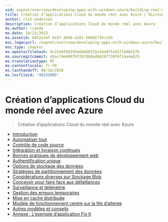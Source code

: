```yaml
---
uid: aspnet/overview/developing-apps-with-windows-azure/building-real-world-cloud-apps-with-windows-azure/index
title: Création d’applications Cloud du monde réel avec Azure | Microsoft Docs
author: rick-anderson
description: Création d’applications Cloud du monde réel avec Azure
ms.author: riande
ms.date: 10/23/2013
ms.assetid: b452a3af-4157-4056-a181-569d1735c239
msc.legacyurl: /aspnet/overview/developing-apps-with-windows-azure/building-real-world-cloud-apps-with-windows-azure
msc.type: chapter
ms.openlocfilehash: 9c2149fb8195e6b660331e18a975a5571b9652fb
ms.sourcegitcommit: 45ac74e400f9f2b7dbded66297730f6f14a4eb25
ms.translationtype: MT
ms.contentlocale: fr-FR
ms.lasthandoff: 08/16/2018
ms.locfileid: "48253895"
---
```

<a name="building-real-world-cloud-apps-with-azure"></a>Création d’applications Cloud du monde réel avec Azure
====================
> Création d’applications Cloud du monde réel avec Azure


- [Introduction](introduction.md)
- [Automatiser tout](automate-everything.md)
- [Contrôle de code source](source-control.md)
- [Intégration et livraison continues](continuous-integration-and-continuous-delivery.md)
- [Bonnes pratiques de développement web](web-development-best-practices.md)
- [Authentification unique](single-sign-on.md)
- [Options de stockage des données](data-storage-options.md)
- [Stratégies de partitionnement des données](data-partitioning-strategies.md)
- [Considérations diverses sur Stockage Blob](unstructured-blob-storage.md)
- [Concevoir pour faire face aux défaillances](design-to-survive-failures.md)
- [Surveillance et télémétrie](monitoring-and-telemetry.md)
- [Gestion des erreurs temporaires](transient-fault-handling.md)
- [Mise en cache distribuée](distributed-caching.md)
- [Modèle de fonctionnement centré sur la file d’attente](queue-centric-work-pattern.md)
- [Autres modèles et conseils](more-patterns-and-guidance.md)
- [Annexe : L’exemple d’application Fix It](the-fix-it-sample-application.md)
